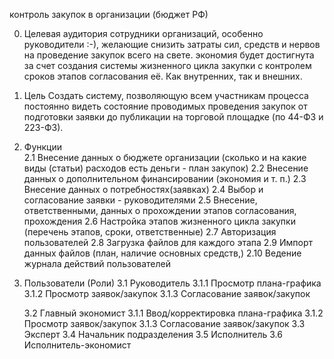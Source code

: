 контроль закупок в организации (бюджет РФ)

0. Целевая аудитория
	сотрудники организаций, особенно руководители :-), желающие снизить затраты сил, средств и нервов на проведение закупок всего на свете.
	экономия будет достигнута за счет создания системы жизненного цикла закупки с контролем сроков этапов согласования её. Как внутренних, так и внешних. 

1. Цель
	Создать систему, позволяющую всем участникам процесса  постоянно видеть состояние проводимых проведения закупок от подготовки заявки до публикации на торговой площадке (по 44-ФЗ и 223-ФЗ).

2. Функции	
	2.1 Внесение данных о бюджете организации (сколько и на какие виды (статьи) расходов есть деньги - план закупок)
	2.2 Внесение данных о дополнительном финансировании (экономия и т. п.)
	2.3 Внесение данных о потребностях(заявках)
	2.4 Выбор и согласование заявки - руководителями
	2.5 Внесение, ответственными, данных о прохождении этапов согласования, прохождения
	2.6 Настройка этапов жизненного цикла закупки (перечень этапов, сроки, ответственные)
	2.7 Авторизация пользователей
	2.8 Загрузка файлов для каждого этапа 
	2.9 Импорт данных файлов (план, наличие основных средств,)
	2.10 Ведение журнала действий пользователей

3. Пользователи (Роли)
	3.1 Руководитель
		3.1.1 Просмотр плана-графика
		3.1.2 Просмотр заявок/закупок
		3.1.3 Согласование заявок/закупок
		
	3.2 Главный экономист
		3.1.1 Ввод/корректировка плана-графика
		3.1.2 Просмотр заявок/закупок
		3.1.3 Согласование заявок/закупок
	3.3 Эксперт
	3.4 Начальник подразделения
	3.5 Исполнитель
	3.6 Исполнитель-экономист